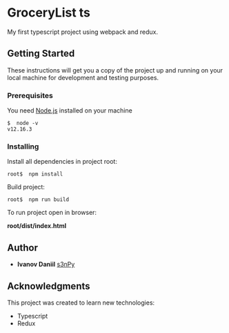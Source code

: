 # GroceryList ts

My first typescript project using webpack and redux.

## Getting Started

These instructions will get you a copy of the project up and running on your local machine for development and testing purposes.

### Prerequisites

You need [Node.js](https://github.com/nodejs) installed on your machine  

```
$  node -v
v12.16.3
```

### Installing

Install all dependencies in project root:

```
root$  npm install
```

Build project:

```
root$  npm run build
```

To run project open in browser:

 **root/dist/index.html**


## Author

* **Ivanov Daniil** [s3nPy](https://github.com/s3nPy)

## Acknowledgments

This project was created to learn new technologies:

* Typescript 
* Redux
